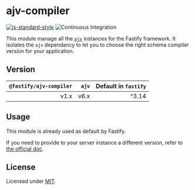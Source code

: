 # ajv-compiler

[![js-standard-style](https://img.shields.io/badge/code%20style-standard-brightgreen.svg?style=flat)](http://standardjs.com/)
![Continuous Integration](https://github.com/fastify/ajv-compiler/workflows/Continuous%20Integration/badge.svg)

This module manage all the [`ajv`](https://www.npmjs.com/package/ajv) instances for the Fastify framework.
It isolates the `ajv` dependancy to let you to choose the right schema compiler version for your application.


## Version

| `@fastify/ajv-compiler` | `ajv` | Default in `fastify` |
|------------------------:|------:|---------------------:|
|                    v1.x |  v6.x |                ^3.14 |


## Usage

This module is already used as default by Fastify.

If you need to provide to your server instance a different version, refer to [the official doc](https://www.fastify.io/docs/latest/Server/#schemacontroller).

## License

Licensed under [MIT](./LICENSE).
